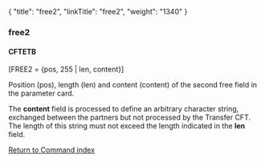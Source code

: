 {
    "title": "free2",
    "linkTitle": "free2",
    "weight": "1340"
}<span id="free2"></span>

### free2

#### CFTETB

\[FREE2 = {pos, 255 | len,
content}\]

Position (pos), length (len) and content (content) of the second free
field in the parameter card.

The **content** field is processed
to define an arbitrary character string, exchanged between the partners
but not processed by the <span class="mc-variable axway_variables.Component_Short_Name variable">Transfer CFT</span>. The length of this string
must not exceed the length indicated in the <span style="font-weight: bold;">len</span>
field.

[Return to Command index](../../)
